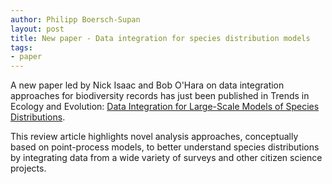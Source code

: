```yaml
---
author: Philipp Boersch-Supan
layout: post
title: New paper - Data integration for species distribution models
tags:
- paper
---
```


A new paper led by Nick Isaac and Bob O'Hara on data integration approaches for biodiversity records has just been published in Trends in Ecology and Evolution: [Data Integration for Large-Scale Models of Species Distributions](https://www.cell.com/trends/ecology-evolution/fulltext/S0169-5347(19)30255-1). 

This review article highlights novel analysis approaches, conceptually based on point-process models, to better understand species distributions by integrating data from a wide variety of surveys and other citizen science projects.
